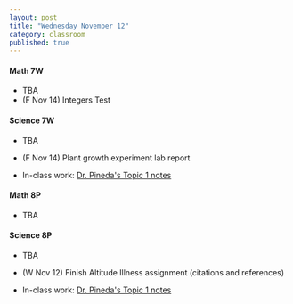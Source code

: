 ```yaml
---
layout: post
title: "Wednesday November 12"
category: classroom
published: true
---
```

#### Math 7W
* TBA
* (F Nov 14) Integers Test  

#### Science 7W
* TBA
* (F Nov 14) Plant growth experiment lab report

* In-class work: [Dr. Pineda's Topic 1 notes](http://drpineda.ca/classroom/notes/Science7/HeatAndTemperature/Topic1.html)  

#### Math 8P
* TBA

#### Science 8P
* TBA
* (W Nov 12) Finish Altitude Illness assignment (citations and references)
 
* In-class work: [Dr. Pineda's Topic 1 notes](http://drpineda.ca/classroom/notes/Science8/LightAndOptics/Topic1.html)
